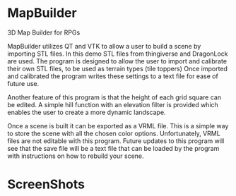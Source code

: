 # MapBuilder
3D Map Builder for RPGs

MapBuilder utilizes QT and VTK to allow a user to build a scene by importing STL files. In this demo STL files from thingiverse and DragonLock are used. The program is designed to allow the user to import and calibrate their own STL files, to be used as terrain types (tile toppers) Once imported and calibrated the program writes these settings to a text file for ease of future use.

Another feature of this program is that the height of each grid square can be edited. A simple hill function with an elevation filter is provided which enables the user to create a more dynamic landscape. 

Once a scene is built it can be exported as a VRML file. This is a simple way to store the scene with all the chosen color options. Unfortunately, VRML files are not editable with this program. Future updates to this program will see that the save file will be a text file that can be loaded by the program with instructions on how to rebuild your scene.

# ScreenShots